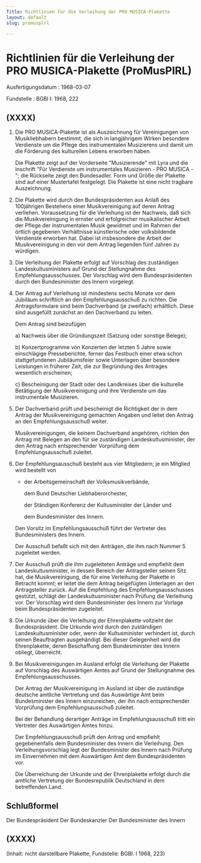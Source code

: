 ```yaml
---
Title: Richtlinien für die Verleihung der PRO MUSICA-Plakette
layout: default
slug: promusplrl

---
```


# Richtlinien für die Verleihung der PRO MUSICA-Plakette (ProMusPlRL)

Ausfertigungsdatum
:   1968-03-07

Fundstelle
:   BGBl I: 1968, 222



## (XXXX)


1.  Die PRO MUSICA-Plakette ist als Auszeichnung für Vereinigungen von
    Musikliebhabern bestimmt, die sich in langjährigem Wirken besondere
    Verdienste um die Pflege des instrumentalen Musizierens und damit um
    die Förderung des kulturellen Lebens erworben haben.

    Die Plakette zeigt auf der Vorderseite "Musizierende" mit Lyra und die
    Inschrift "Für Verdienste um instrumentales Musizieren - PRO MUSICA
    -"; die Rückseite zeigt den Bundesadler. Form und Größe der Plakette
    sind auf einer Mustertafel festgelegt. Die Plakette ist eine nicht
    tragbare Auszeichnung.


2.  Die Plakette wird durch den Bundespräsidenten aus Anlaß des
    100jährigen Bestehens einer Musikvereinigung auf deren Antrag
    verliehen. Voraussetzung für die Verleihung ist der Nachweis, daß sich
    die Musikvereinigung in ernster und erfolgreicher musikalischer Arbeit
    der Pflege der instrumentalen Musik gewidmet und im Rahmen der örtlich
    gegebenen Verhältnisse künstlerische oder volksbildende Verdienste
    erworben hat. Dabei ist insbesondere die Arbeit der Musikvereinigung
    in den vor dem Antrag liegenden fünf Jahren zu würdigen.


3.  Die Verleihung der Plakette erfolgt auf Vorschlag des zuständigen
    Landeskultusministers auf Grund der Stellungnahme des
    Empfehlungsausschusses. Der Vorschlag wird dem Bundespräsidenten durch
    den Bundesminister des Innern vorgelegt.


4.  Der Antrag auf Verleihung ist mindestens sechs Monate vor dem Jubiläum
    schriftlich an den Empfehlungsausschuß zu richten. Die
    Antragsformulare sind beim Dachverband (je zweifach) erhältlich. Diese
    sind ausgefüllt zunächst an den Dachverband zu leiten.

    Dem Antrag sind beizufügen

    a)  Nachweis über die Gründungszeit (Satzung oder sonstige Belege);


    b)  Konzertprogramme von Konzerten der letzten 5 Jahre sowie einschlägige
        Presseberichte, ferner das Festbuch einer etwa schon stattgefundenen
        Jubiläumsfeier sowie Unterlagen über besondere Leistungen in früherer
        Zeit, die zur Begründung des Antrages wesentlich erscheinen;


    c)  Bescheinigung der Stadt oder des Landkreises über die kulturelle
        Betätigung der Musikvereinigung und ihre Verdienste um das
        instrumentale Musizieren.





5.  Der Dachverband prüft und bescheinigt die Richtigkeit der in dem
    Antrag der Musikvereinigung gemachten Angaben und leitet den Antrag an
    den Empfehlungsausschuß weiter.

    Musikvereinigungen, die keinem Dachverband angehören, richten den
    Antrag mit Belegen an den für sie zuständigen Landeskultusminister,
    der den Antrag nach entsprechender Vorprüfung dem Empfehlungsausschuß
    zuleitet.


6.  Der Empfehlungsausschuß besteht aus vier Mitgliedern; je ein Mitglied
    wird bestellt von

    *   der Arbeitsgemeinschaft der Volksmusikverbände,

        dem Bund Deutscher Liebhaberorchester,

        der Ständigen Konferenz der Kultusminister der Länder und

        dem Bundesminister des Innern.




    Den Vorsitz im Empfehlungsausschuß führt der Vertreter des
    Bundesministers des Innern.

    Der Ausschuß befaßt sich mit den Anträgen, die ihm nach Nummer 5
    zugeleitet werden.


7.  Der Ausschuß prüft die ihm zugeleiteten Anträge und empfiehlt dem
    Landeskultusminister, in dessen Bereich der Antragsteller seinen Sitz
    hat, die Musikvereinigung, die für eine Verleihung der Plakette in
    Betracht kommt; er leitet die dem Antrag beigefügten Unterlagen an den
    Antragsteller zurück. Auf die Empfehlung des Empfehlungsausschusses
    gestützt, schlägt der Landeskultusminister nach Prüfung die Verleihung
    vor. Der Vorschlag wird dem Bundesminister des Innern zur Vorlage beim
    Bundespräsidenten zugeleitet.


8.  Die Urkunde über die Verleihung der Ehrenplakette vollzieht der
    Bundespräsident. Die Urkunde wird durch den zuständigen
    Landeskultusminister oder, wenn der Kultusminister verhindert ist,
    durch seinen Beauftragten ausgehändigt. Bei dieser Gelegenheit wird
    die Ehrenplakette, deren Beschaffung dem Bundesminister des Innern
    obliegt, überreicht.


9.  Bei Musikvereinigungen im Ausland erfolgt die Verleihung der Plakette
    auf Vorschlag des Auswärtigen Amtes auf Grund der Stellungnahme des
    Empfehlungsausschusses.

    Der Antrag der Musikvereinigung im Ausland ist über die zuständige
    deutsche amtliche Vertretung und das Auswärtige Amt beim
    Bundesminister des Innern einzureichen, der ihn nach entsprechender
    Vorprüfung dem Empfehlungsausschuß zuleitet.

    Bei der Behandlung derartiger Anträge im Empfehlungsausschuß tritt ein
    Vertreter des Auswärtigen Amtes hinzu.

    Der Empfehlungsausschuß prüft den Antrag und empfiehlt gegebenenfalls
    dem Bundesminister des Innern die Verleihung. Den Verleihungsvorschlag
    legt der Bundesminister des Innern nach Prüfung im Einvernehmen mit
    dem Auswärtigen Amt dem Bundespräsidenten vor.

    Die Überreichung der Urkunde und der Ehrenplakette erfolgt durch die
    amtliche Vertretung der Bundesrepublik Deutschland in dem betreffenden
    Land.





## Schlußformel

Der Bundespräsident
Der Bundeskanzler
Der Bundesminister des Innern


## (XXXX)

(Inhalt: nicht darstellbare Plakette,
Fundstelle: BGBl. I 1968, 223)

